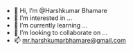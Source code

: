 - 👋 Hi, I’m @Harshkumar Bhamare
- 👀 I’m interested in ...
- 🌱 I’m currently learning ...
- 💞️ I’m looking to collaborate on ...
- 📫 mr.harshkumarbhamare@gmail.com

<!---
1234789012347890/1234789012347890 is a ✨ special ✨ repository because its `README.md` (this file) appears on your GitHub profile.
You can click the Preview link to take a look at your changes.
--->
